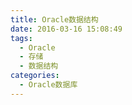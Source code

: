 ```yaml
---
title: Oracle数据结构
date: 2016-03-16 15:08:49
tags:
  - Oracle
  - 存储
  - 数据结构
categories:
  - Oracle数据库
---
```























<!--more-->